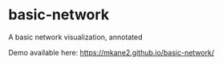 # basic-network
A basic network visualization, annotated

Demo available here: https://mkane2.github.io/basic-network/
